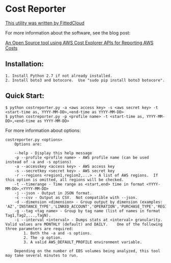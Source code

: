 Cost Reporter
=============

[This utility was written by FittedCloud](https://www.fittedcloud.com)

For more information about the software, see the blog post:

[An Open Source tool using AWS Cost Explorer APIs for Reporting AWS Costs](https://www.fittedcloud.com/blog/open-source-tool-reporting-aws-costs/)


Installation:
------------
    1. Install Python 2.7 if not already installed.
    2. Install boto3 and botocore.  Use "sudo pip install boto3 botocore".

Quick Start:
-----------
```
$ python costreporter.py -a <aws access key> -s <aws secret key> -t <start-time as, YYYY-MM-DD>,<end-time as YYYY-MM-DD>
$ python costreporter.py -p <profile name> -t <start-time as, YYYY-MM-DD>,<end-time as YYYY-MM-DD>
```

For more information about options:
```
costreporter.py <options>
	Options are:

	--help - Display this help message
	-p --profile <profile name> - AWS profile name (can be used instead of -a and -s options)
	-a --accesskey <access key> - AWS access key
	-s --secretkey <secret key> - AWS secret key
	-r --regions <region1,region2,...> - A list of AWS regions.  If this option is omitted, all regions will be checked.
	-t --timerange - Time range as <start,end> time in format <YYYY-MM-DD>,<YYYY-MM-DD>
	-j --json - Output in JSON format.
	-c --csv - Output as CSV.  Not compatible with --json.
	-d --dimension <dimension> - Group output by dimension (examples: 'AZ','INSTANCE_TYPE','LINKED_ACCOUNT','OPERATION','PURCHASE_TYPE','REGION','SERVICE','USAGE_TYPE','USAGE_TYPE_GROUP','RECORD_TYPE','OPERATING_SYSTEM','TENANCY','SCOPE','PLATFORM','SUBSCRIPTION_ID','LEGAL_ENTITY_NAME','DEPLOYMENT_OPTION','DATABASE_ENGINE','CACHE_ENGINE','INSTANCE_TYPE_FAMILY')
	-g --tag <tag name> - Group by tag name (list of names in format Tag1,Tag2,...,TagN).
	-i --interval <interval> - Dumps stats at <interval> granularity.  Valid values are MONTHLY (default) and DAILY.	One of the following three parameters are required:
		1. Both the -a and -s options.
		2. The -p option.
		3. A valid AWS_DEFAULT_PROFILE environment variable.

	Depending on the number of EBS volumes being analyzed, this tool may take several minutes to run.
```

